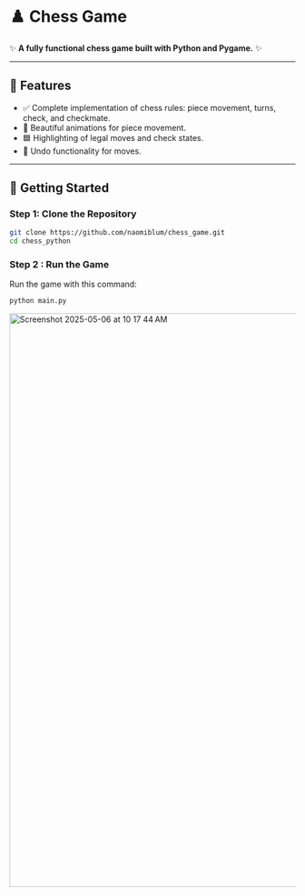 # ♟️ Chess Game

✨ **A fully functional chess game built with Python and Pygame.** ✨

---

## 🌟 Features

* ✅ Complete implementation of chess rules: piece movement, turns, check, and checkmate.
* 🎨 Beautiful animations for piece movement.
* 🟦 Highlighting of legal moves and check states.
* 🔄 Undo functionality for moves.

---
## 🚀 Getting Started

### Step 1: Clone the Repository

```bash
git clone https://github.com/naomiblum/chess_game.git
cd chess_python
```

### Step 2 : Run the Game

Run the game with this command:

```bash
python main.py
```
<img width="1009" alt="Screenshot 2025-05-06 at 10 17 44 AM" src="https://github.com/user-attachments/assets/10c0fe9a-5252-4132-92a3-299b1cb906bf" />


